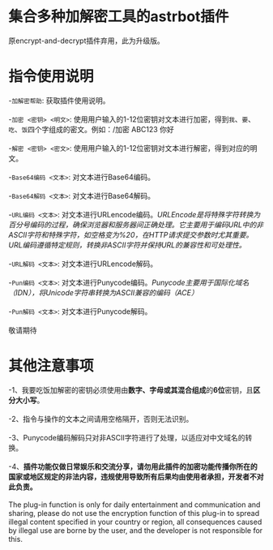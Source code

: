 # 集合多种加解密工具的astrbot插件
  原encrypt-and-decrypt插件弃用，此为升级版。

# 指令使用说明
-`加解密帮助`: 获取插件使用说明。<br><br>
-`加密 <密钥> <明文>`: 使用用户输入的1-12位密钥对文本进行加密，得到`我`、`要`、`吃`、`饭`四个字组成的密文。例如：/<span title="指令">加密</span> <span title="密钥">ABC123</span> <span title="明文">你好</span><br><br>
-`解密 <密钥> <密文>`: 使用用户输入的1-12位密钥对文本进行解密，得到对应的明文。<br><br>
-`Base64编码 <文本>`: 对文本进行Base64编码。<br><br>
-`Base64解码 <文本>`: 对文本进行Base64解码。<br><br>
-`URL编码 <文本>`: 对文本进行URLencode编码。*URLEncode是将特殊字符转换为百分号编码的过程，确保浏览器和服务器间正确处理。它主要用于编码URL中的非ASCII字符和特殊字符，如空格变为%20，在HTTP请求提交参数时尤其重要。URL编码遵循特定规则，转换非ASCII字符并保持URL的兼容性和可处理性。* <br><br>
-`URL解码 <文本>`: 对文本进行URLencode解码。<br><br>
-`Pun编码 <文本>`: 对文本进行Punycode编码。*Punycode主要用于国际化域名（IDN），将Unicode字符串转换为ASCII兼容的编码（ACE）* <br><br>
-`Pun解码 <文本>`: 对文本进行Punycode解码。<br><br>
敬请期待

# 其他注意事项
-1、我要吃饭加解密的密钥必须使用由**数字、字母或其混合组成**的**6位**密钥，且**区分大小写**。<br><br>
-2、指令与操作的文本之间请用空格隔开，否则无法识别。<br><br>
-3、Punycode编码解码只对非ASCII字符进行了处理，以适应对中文域名的转换。<br><br>
-4、**插件功能仅做日常娱乐和交流分享，请勿用此插件的加密功能传播你所在的国家或地区规定的非法内容，违规使用导致所有后果均由使用者承担，开发者不对此负责。** <br><br>
The plug-in function is only for daily entertainment and communication and sharing, please do not use the encryption function of this plug-in to spread illegal content specified in your country or region, all consequences caused by illegal use are borne by the user, and the developer is not responsible for this.
